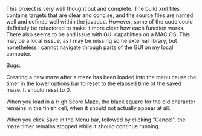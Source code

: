 This project is very well thought out and complete. The build.xml files contains targets that are clear and concise, and the source files are named well and defined well within the javadoc. However, some of the code could definitely be refactored to make it more clear how each function works. There also seems to be and issue with GUI capabilties on a MAC OS. This may be a local isssue, as I may be missing some external library, but nonetheless i cannot navigate through parts of the GUI on my local computer.

Bugs:

Creating a new maze after a maze has been loaded into the menu cause the timer in the lower options bar to reset to the elapsed time of the saved maze. It should reset to 0. 

When you load in a High Score Maze, the black square for the old character remains in the finish cell, when it should not actually appear at all. 

When you click Save in the Menu bar, followed by clicking "Cancel", the maze timer remains stopped while it should continue running.
